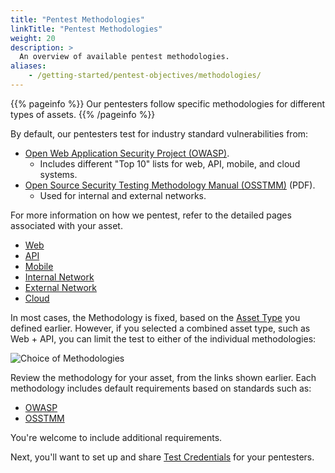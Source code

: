 ```yaml
---
title: "Pentest Methodologies"
linkTitle: "Pentest Methodologies"
weight: 20
description: >
  An overview of available pentest methodologies.
aliases:
    - /getting-started/pentest-objectives/methodologies/
---
```


{{% pageinfo %}}
Our pentesters follow specific methodologies for different types of assets.
{{% /pageinfo %}}

By default, our pentesters test for industry standard vulnerabilities from:

- [Open Web Application Security Project (OWASP)](https://owasp.org).
  - Includes different "Top 10" lists for web, API, mobile, and cloud systems.
- [Open Source Security Testing Methodology Manual (OSSTMM)](https://www.isecom.org/OSSTMM.3.pdf) (PDF).
  - Used for internal and external networks.

For more information on how we pentest, refer to the detailed pages associated with your
asset.

- [Web](/platform-deep-dive/pentests/pentest-process/methodologies/web-methodologies/)
- [API](/platform-deep-dive/pentests/pentest-process/methodologies/api-methodologies/)
- [Mobile](/platform-deep-dive/pentests/pentest-process/methodologies/mobile/)
- [Internal Network](/platform-deep-dive/pentests/pentest-process/methodologies/internal-network/)
- [External Network](/platform-deep-dive/pentests/pentest-process/methodologies/external-network/)
- [Cloud](/platform-deep-dive/pentests/pentest-process/methodologies/cloud/)

In most cases, the Methodology is fixed, based on the [Asset Type](/getting-started/assets/asset-type/)
you defined earlier. However, if you selected a combined asset type, such as Web + API, you
can limit the test to either of the individual methodologies:

![Choice of Methodologies](/gsg/WebOrAPI.png "Choose a pentest methodology for Web + API assets")

Review the methodology for your asset, from the links shown earlier. Each methodology
includes default requirements based on standards such as:

- [OWASP](/getting-started/glossary/#open-web-application-security-project-owasp)
- [OSSTMM](/getting-started/glossary/#open-source-security-testing-methodology-manual-osstmm)

You're welcome to include additional requirements.

Next, you'll want to set up and share [Test Credentials](/getting-started/pentest-objectives/test-credentials/) for your
pentesters.
